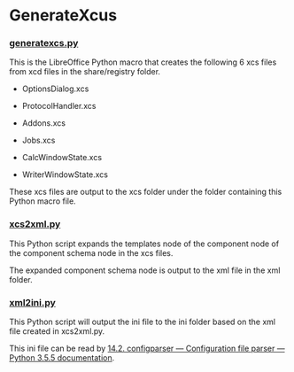 # GenerateXcus

### <a href="https://github.com/p--q/GenerateXcus/blob/master/GenerateXcus/src/generatexcs.py">generatexcs.py</a>

This is the LibreOffice Python macro that creates the following 6 xcs files from xcd files in the share/registry folder.

- OptionsDialog.xcs

- ProtocolHandler.xcs

- Addons.xcs

- Jobs.xcs

- CalcWindowState.xcs

- WriterWindowState.xcs

These xcs files are output to the xcs folder under the folder containing this Python macro file.

### <a href="https://github.com/p--q/GenerateXcus/blob/master/GenerateXcus/src/xcs2xml.py">xcs2xml.py
</a>

This Python script expands the templates node of the component node of the component schema node in the xcs files.

The expanded component schema node is output to the xml file in the xml folder.

### <a href="https://github.com/p--q/GenerateXcus/blob/master/GenerateXcus/src/xml2ini.py">xml2ini.py
</a>

This Python script will output the ini file to the ini folder based on the xml file created in xcs2xml.py.

This ini file can be read by <a href="https://docs.python.org/3.5/library/configparser.html#module-configparser">14.2. configparser — Configuration file parser — Python 3.5.5 documentation</a>.



